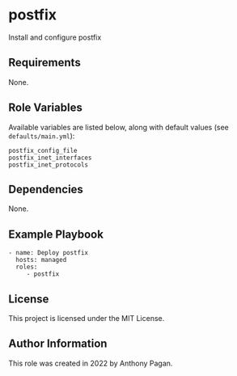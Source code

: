 postfix
=========

Install and configure postfix

Requirements
------------

None.

Role Variables
--------------

Available variables are listed below, along with default values (see `defaults/main.yml`):

    postfix_config_file
    postfix_inet_interfaces
    postfix_inet_protocols

Dependencies
------------

None.

Example Playbook
----------------

    - name: Deploy postfix
      hosts: managed
      roles:
         - postfix

License
-------

This project is licensed under the MIT License.

Author Information
------------------

This role was created in 2022 by Anthony Pagan.
